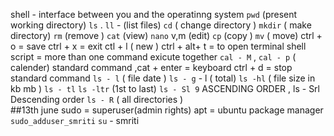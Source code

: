 shell - interface between you and the operatinng system
`pwd` (present working directory)
`ls` . `ll` - (list files)
`cd` ( change directory )
`mkdir` ( make directory)
`rm` (remove )
`cat` (view)
`nano` v,m (edit)
`cp` (copy )
`mv` ( move)
ctrl + o = save 
ctrl + x = exit 
ctl + l ( new )
ctrl + alt+ t = to open terminal
shell script = more than one command exicute together 
`cal - M` , `cal - p` ( calender)
standard command ,cat + enter = keyboard 
ctrl + d = stop standard command 
`ls - l` ( file date )
`ls - g` - l ( total)
`ls -hl` ( file size in kb mb )
`ls - tl` 
`ls -ltr` (1st to last)
`ls - Sl 9` ASCENDING ORDER , ls - Srl Descending order 
`ls - R` ( all directories )                                                                
##13th june
sudo = superuser(admin rights)
apt = ubuntu package manager 
`sudo_adduser_smriti`
`su` - smriti
